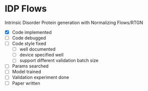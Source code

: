 # IDP Flows

Intrinsic Disorder Protein generation with Normalizing Flows/RTGN

- [x] Code implemented
- [ ] Code debugged
- [ ] Code style fixed
  - [ ] well documented
  - [ ] device specified well
  - [ ] support different validation batch size
- [ ] Params searched
- [ ] Model trained
- [ ] Validation experiment done
- [ ] Paper written

